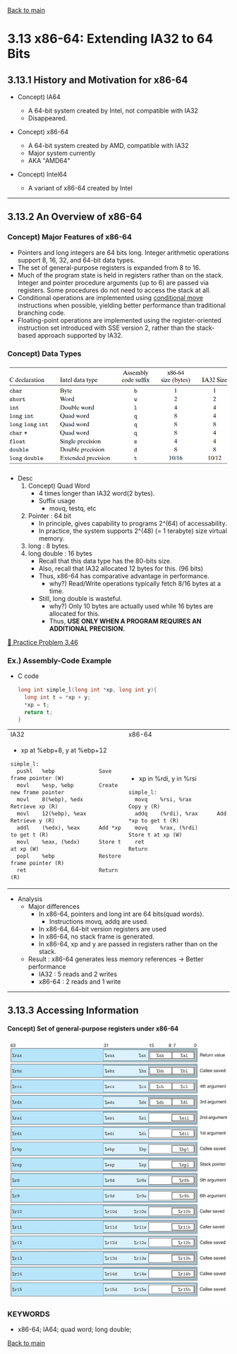 [Back to main](https://github.com/JoonHyeok-hozy-Kim/computer_systems_study#readme)

# 3.13 x86-64: Extending IA32 to 64 Bits

## 3.13.1 History and Motivation for x86-64
* Concept) IA64
  * A 64-bit system created by Intel, not compatible with IA32
  * Disappeared.

* Concept) x86-64
  * A 64-bit system created by AMD, compatible with IA32
  * Major system currently
  * AKA "AMD64"

* Concept) Intel64
  * A variant of x86-64 created by Intel


---

## 3.13.2 An Overview of x86-64

### Concept) Major Features of x86-64
* Pointers and long integers are 64 bits long. Integer arithmetic operations support 8, 16, 32, and 64-bit data types.
* The set of general-purpose registers is expanded from 8 to 16.
* Much of the program state is held in registers rather than on the stack. Integer and pointer procedure arguments (up to 6) are passed via registers. Some procedures do not need to access the stack at all.
* Conditional operations are implemented using [conditional move](https://github.com/JoonHyeok-hozy-Kim/computer_systems_study/blob/main/contents/ch_03/notes/06.md#concept-conditional-move) instructions when possible, yielding better performance than traditional branching code.
* Floating-point operations are implemented using the register-oriented instruction set introduced with SSE version 2, rather than the stack-based approach supported by IA32.


### Concept) Data Types
![](https://github.com/JoonHyeok-hozy-Kim/computer_systems_study/blob/main/contents/ch_03/images/03_13_02_data_types.png)
* Desc
  1. Concept) Quad Word
     * 4 times longer than IA32 word(2 bytes).
     * Suffix usage
       * movq, testq, etc
  2. Pointer : 64 bit
     * In principle, gives capability to programs 2^(64) of accessability.
     * In practice, the system supports 2^(48) (= 1 terabyte) size virtual memory.
  3. long : 8 bytes.
  4. long double : 16 bytes
     * Recall that this data type has the 80-bits size.
     * Also, recall that IA32 allocated 12 bytes for this. (96 bits)
     * Thus, x86-64 has comparative advantage in performance.
       * why?) Read/Write operations typically fetch 8/16 bytes at a time.
     * Still, long double is wasteful.
       * why?) Only 10 bytes are actually used while 16 bytes are allocated for this.
       * Thus, **USE ONLY WHEN A PROGRAM REQUIRES AN ADDITIONAL PRECISION.**
   

[:orange_book: Practice Problem 3.46](https://github.com/JoonHyeok-hozy-Kim/computer_systems_study/blob/main/contents/ch_03/problems/practice_problems.md#-practice-problem-346)


### Ex.) Assembly-Code Example
* C code
  ```c
  long int simple_l(long int *xp, long int y){
    long int t = *xp + y;
    *xp = t;
    return t;
  }
  ```

<table>
<tr>
<td>
IA32
</td>
<td>
x86-64
</td>
</tr>

<tr>
<td>

* xp at %ebp+8, y at %ebp+12
```assembly
simple_l:
  pushl   %ebp              Save frame pointer (W)
  movl    %esp, %ebp        Create new frame pointer
  movl    8(%ebp), %edx     Retrieve xp (R)
  movl    12(%ebp), %eax    Retrieve y (R)
  addl    (%edx), %eax      Add *xp to get t (R)
  movl    %eax, (%edx)      Store t at xp (W)
  popl    %ebp              Restore frame pointer (R)
  ret                       Return (R)
```

</td>
<td>

* xp in %rdi, y in %rsi
```assembly
simple_l:
  movq    %rsi, %rax        Copy y (R)
  addq    (%rdi), %rax      Add *xp to get t (R)
  movq    %rax, (%rdi)      Store t at xp (W)
  ret                       Return
```

</td>
</tr>
</table>

* Analysis
  * Major differences
    * In x86-64, pointers and long int are 64 bits(quad words).
      * Instructions movq, addq are used.
    * In x86-64, 64-bit version registers are used
    * In x86-64, no stack frame is generated.
    * In x86-64, xp and y are passed in registers rather than on the stack.
  * Result : x86-64 generates less memory references -> Better performance
    * IA32 : 5 reads and 2 writes
    * x86-64 : 2 reads and 1 write

---

## 3.13.3 Accessing Information
#### Concept) Set of general-purpose registers under x86-64


![](https://github.com/JoonHyeok-hozy-Kim/computer_systems_study/blob/main/contents/ch_03/images/03_13_03_registers.jpeg)





### KEYWORDS
* x86-64; IA64; quad word; long double; 


[Back to main](https://github.com/JoonHyeok-hozy-Kim/computer_systems_study#readme)